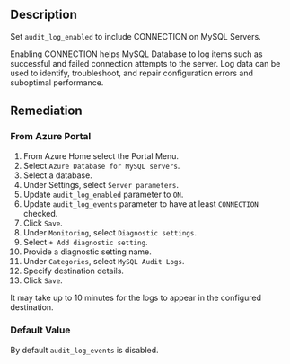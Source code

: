 ## Description

Set `audit_log_enabled` to include CONNECTION on MySQL Servers.

Enabling CONNECTION helps MySQL Database to log items such as successful and failed connection attempts to the server. Log data can be used to identify, troubleshoot, and repair configuration errors and suboptimal performance.

## Remediation

### From Azure Portal

1. From Azure Home select the Portal Menu.
2. Select `Azure Database for MySQL servers`.
3. Select a database.
4. Under Settings, select `Server parameters`.
5. Update `audit_log_enabled` parameter to `ON`.
6. Update `audit_log_events` parameter to have at least `CONNECTION` checked.
7. Click `Save`.
8. Under `Monitoring`, select `Diagnostic settings`.
9. Select `+ Add diagnostic setting`.
10. Provide a diagnostic setting name.
11. Under `Categories`, select `MySQL Audit Logs`.
12. Specify destination details.
13. Click `Save`.

It may take up to 10 minutes for the logs to appear in the configured destination.

### Default Value

By default `audit_log_events` is disabled.
